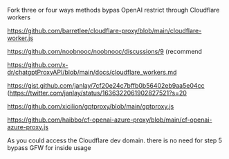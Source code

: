 Fork three or four ways methods bypas OpenAI restrict through Cloudflare workers 

https://github.com/barretlee/cloudflare-proxy/blob/main/cloudflare-worker.js

https://github.com/noobnooc/noobnooc/discussions/9  (recommend 

https://github.com/x-dr/chatgptProxyAPI/blob/main/docs/cloudflare_workers.md 

https://gist.github.com/janlay/7cf20e24c7bffb0b56402eb9aa5e04cc  (https://twitter.com/janlay/status/1636322061902827521?s=20 

https://github.com/xicilion/gptproxy/blob/main/gptproxy.js

https://github.com/haibbo/cf-openai-azure-proxy/blob/main/cf-openai-azure-proxy.js

As you could access the Cloudflare dev domain. there is no need for step 5 bypass GFW for inside usage
